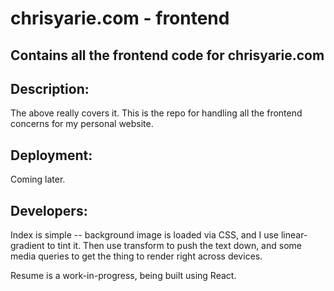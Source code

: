 # chrisyarie.com - frontend
## Contains all the frontend code for chrisyarie.com

## Description:
The above really covers it. This is the repo for handling all the frontend concerns for my personal website.

## Deployment:
Coming later.

## Developers:
Index is simple -- background image is loaded via CSS, and I use linear-gradient to tint it. Then use transform
to push the text down, and some media queries to get the thing to render right across devices.

Resume is a work-in-progress, being built using React.